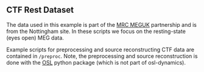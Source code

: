 CTF Rest Dataset
----------------

The data used in this example is part of the [MRC MEGUK](https://meguk.ac.uk/about/) partnership and is from the Nottingham site. In these scripts we focus on the resting-state (eyes open) MEG data.

Example scripts for preprocessing and source reconstructing CTF data are contained in `/preproc`. Note, the preprocessing and source reconstruction is done with the [OSL](https://github.com/OHBA-analysis/osl) python package (which is not part of osl-dynamics).
